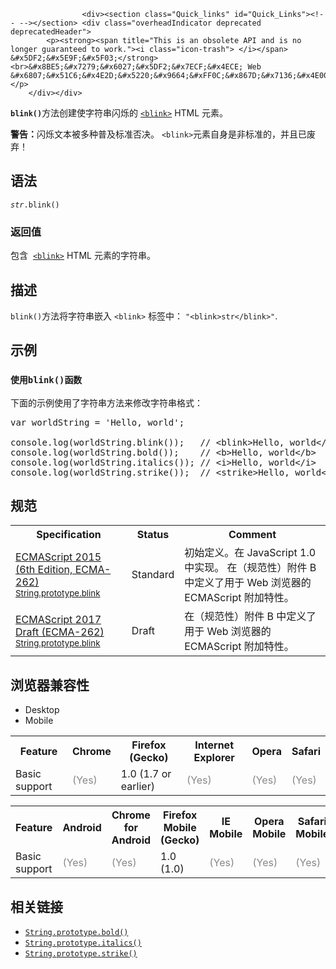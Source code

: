 
                
                  
                    <div><section class="Quick_links" id="Quick_Links"><!-- --></section> <div class="overheadIndicator deprecated deprecatedHeader">
            <p><strong><span title="This is an obsolete API and is no longer guaranteed to work."><i class="icon-trash"> </i></span> &#x5DF2;&#x5E9F;&#x5F03;</strong><br>&#x8BE5;&#x7279;&#x6027;&#x5DF2;&#x7ECF;&#x4ECE; Web &#x6807;&#x51C6;&#x4E2D;&#x5220;&#x9664;&#xFF0C;&#x867D;&#x7136;&#x4E00;&#x4E9B;&#x6D4F;&#x89C8;&#x5668;&#x76EE;&#x524D;&#x4ECD;&#x7136;&#x652F;&#x6301;&#x5B83;&#xFF0C;&#x4F46;&#x4E5F;&#x8BB8;&#x4F1A;&#x5728;&#x672A;&#x6765;&#x7684;&#x67D0;&#x4E2A;&#x65F6;&#x95F4;&#x505C;&#x6B62;&#x652F;&#x6301;&#xFF0C;&#x8BF7;&#x5C3D;&#x91CF;&#x4E0D;&#x8981;&#x4F7F;&#x7528;&#x8BE5;&#x7279;&#x6027;&#x3002;</p>
        </div></div>

<p><strong><code>blink()</code></strong>&#x65B9;&#x6CD5;&#x521B;&#x5EFA;&#x4F7F;&#x5B57;&#x7B26;&#x4E32;&#x95EA;&#x70C1;&#x7684; <a title="HTML Blink Element (&lt;blink&gt;)&#x4E0D;&#x662F;&#x6807;&#x51C6;&#x5143;&#x7D20;&#xFF0C;&#x5B83;&#x4F1A;&#x4F7F;&#x5305;&#x542B;&#x5176;&#x4E2D;&#x7684;&#x6587;&#x672C;&#x95EA;&#x70C1;&#x3002;" href="/zh-CN/docs/Web/HTML/Element/blink"><code>&lt;blink&gt;</code></a> HTML &#x5143;&#x7D20;&#x3002;</p>

<div class="warning">
<p><strong>&#x8B66;&#x544A;&#xFF1A;</strong>&#x95EA;&#x70C1;&#x6587;&#x672C;&#x88AB;&#x591A;&#x79CD;&#x666E;&#x53CA;&#x6807;&#x51C6;&#x5426;&#x51B3;&#x3002; <code>&lt;blink&gt;</code>&#x5143;&#x7D20;&#x81EA;&#x8EAB;&#x662F;&#x975E;&#x6807;&#x51C6;&#x7684;&#xFF0C;&#x5E76;&#x4E14;&#x5DF2;&#x5E9F;&#x5F03;&#xFF01;</p>
</div>

<h2 id="&#x8BED;&#x6CD5;">&#x8BED;&#x6CD5;</h2>

<pre class="syntaxbox"><code><var>str</var>.blink()</code></pre>

<h3 id="&#x8FD4;&#x56DE;&#x503C;">&#x8FD4;&#x56DE;&#x503C;</h3>

<p>&#x5305;&#x542B;&#xA0; <a title="HTML Blink Element (&lt;blink&gt;)&#x4E0D;&#x662F;&#x6807;&#x51C6;&#x5143;&#x7D20;&#xFF0C;&#x5B83;&#x4F1A;&#x4F7F;&#x5305;&#x542B;&#x5176;&#x4E2D;&#x7684;&#x6587;&#x672C;&#x95EA;&#x70C1;&#x3002;" href="/zh-CN/docs/Web/HTML/Element/blink"><code>&lt;blink&gt;</code></a> HTML &#x5143;&#x7D20;&#x7684;&#x5B57;&#x7B26;&#x4E32;&#x3002;</p>

<h2 id="&#x63CF;&#x8FF0;">&#x63CF;&#x8FF0;</h2>

<p><code>blink()</code>&#x65B9;&#x6CD5;&#x5C06;&#x5B57;&#x7B26;&#x4E32;&#x5D4C;&#x5165; <code>&lt;blink&gt;</code> &#x6807;&#x7B7E;&#x4E2D;&#xFF1A; <code>&quot;&lt;blink&gt;str&lt;/blink&gt;&quot;</code>.</p>

<h2 id="&#x793A;&#x4F8B;">&#x793A;&#x4F8B;</h2>

<h3 id="&#x4F7F;&#x7528;blink()&#x51FD;&#x6570;"><code>&#x4F7F;&#x7528;blink()&#x51FD;&#x6570;</code></h3>

<p>&#x4E0B;&#x9762;&#x7684;&#x793A;&#x4F8B;&#x4F7F;&#x7528;&#x4E86;&#x5B57;&#x7B26;&#x4E32;&#x65B9;&#x6CD5;&#x6765;&#x4FEE;&#x6539;&#x5B57;&#x7B26;&#x4E32;&#x683C;&#x5F0F;&#xFF1A;</p>

<pre class="brush: js">var worldString = &apos;Hello, world&apos;;

console.log(worldString.blink());   // &lt;blink&gt;Hello, world&lt;/blink&gt;
console.log(worldString.bold());    // &lt;b&gt;Hello, world&lt;/b&gt;
console.log(worldString.italics()); // &lt;i&gt;Hello, world&lt;/i&gt;
console.log(worldString.strike());  // &lt;strike&gt;Hello, world&lt;/strike&gt;</pre>

<h2 id="&#x89C4;&#x8303;">&#x89C4;&#x8303;</h2>

<table class="standard-table">
 <tbody>
  <tr>
   <th scope="col">Specification</th>
   <th scope="col">Status</th>
   <th scope="col">Comment</th>
  </tr>
  <tr>
   <td><a lang="en" hreflang="en" href="http://www.ecma-international.org/ecma-262/6.0/#sec-string.prototype.blink" class="external">ECMAScript 2015 (6th Edition, ECMA-262)<br><small lang="zh-CN">String.prototype.blink</small></a></td>
   <td><span class="spec-Standard">Standard</span></td>
   <td>&#x521D;&#x59CB;&#x5B9A;&#x4E49;&#x3002;&#x5728; JavaScript 1.0 &#x4E2D;&#x5B9E;&#x73B0;&#x3002; &#x5728;&#xFF08;&#x89C4;&#x8303;&#x6027;&#xFF09;&#x9644;&#x4EF6; B &#x4E2D;&#x5B9A;&#x4E49;&#x4E86;&#x7528;&#x4E8E; Web &#x6D4F;&#x89C8;&#x5668;&#x7684; ECMAScript &#x9644;&#x52A0;&#x7279;&#x6027;&#x3002;</td>
  </tr>
  <tr>
   <td><a lang="en" hreflang="en" href="https://tc39.github.io/ecma262/#sec-string.prototype.blink" class="external">ECMAScript 2017 Draft (ECMA-262)<br><small lang="zh-CN">String.prototype.blink</small></a></td>
   <td><span class="spec-Draft">Draft</span></td>
   <td>&#x5728;&#xFF08;&#x89C4;&#x8303;&#x6027;&#xFF09;&#x9644;&#x4EF6; B &#x4E2D;&#x5B9A;&#x4E49;&#x4E86;&#x7528;&#x4E8E; Web &#x6D4F;&#x89C8;&#x5668;&#x7684; ECMAScript &#x9644;&#x52A0;&#x7279;&#x6027;&#x3002;</td>
  </tr>
 </tbody>
</table>

<h2 id="&#x6D4F;&#x89C8;&#x5668;&#x517C;&#x5BB9;&#x6027;">&#x6D4F;&#x89C8;&#x5668;&#x517C;&#x5BB9;&#x6027;</h2>

<div><div class="htab">
    <a name="AutoCompatibilityTable" id="AutoCompatibilityTable"></a>
    <ul>
        <li class="selected"><a>Desktop</a></li>
        <li><a>Mobile</a></li>
    </ul>
</div></div>

<div id="compat-desktop">
<table class="compat-table">
 <tbody>
  <tr>
   <th>Feature</th>
   <th>Chrome</th>
   <th>Firefox (Gecko)</th>
   <th>Internet Explorer</th>
   <th>Opera</th>
   <th>Safari</th>
  </tr>
  <tr>
   <td>Basic support</td>
   <td><span title="Please update this with the earliest version of support." style="color: #888;">(Yes)</span></td>
   <td>1.0 (1.7 or earlier)</td>
   <td><span title="Please update this with the earliest version of support." style="color: #888;">(Yes)</span></td>
   <td><span title="Please update this with the earliest version of support." style="color: #888;">(Yes)</span></td>
   <td><span title="Please update this with the earliest version of support." style="color: #888;">(Yes)</span></td>
  </tr>
 </tbody>
</table>
</div>

<div id="compat-mobile">
<table class="compat-table">
 <tbody>
  <tr>
   <th>Feature</th>
   <th>Android</th>
   <th>Chrome for Android</th>
   <th>Firefox Mobile (Gecko)</th>
   <th>IE Mobile</th>
   <th>Opera Mobile</th>
   <th>Safari Mobile</th>
  </tr>
  <tr>
   <td>Basic support</td>
   <td><span title="Please update this with the earliest version of support." style="color: #888;">(Yes)</span></td>
   <td><span title="Please update this with the earliest version of support." style="color: #888;">(Yes)</span></td>
   <td>1.0 (1.0)</td>
   <td><span title="Please update this with the earliest version of support." style="color: #888;">(Yes)</span></td>
   <td><span title="Please update this with the earliest version of support." style="color: #888;">(Yes)</span></td>
   <td><span title="Please update this with the earliest version of support." style="color: #888;">(Yes)</span></td>
  </tr>
 </tbody>
</table>
</div>

<h2 id="&#x76F8;&#x5173;&#x94FE;&#x63A5;">&#x76F8;&#x5173;&#x94FE;&#x63A5;</h2>

<ul>
 <li><a title="bold() &#x65B9;&#x6CD5;&#x4F1A;&#x521B;&#x5EFA;&#xA0;HTML &#x5143;&#x7D20; &#x201C;b&#x201D;&#xFF0C;&#x5E76;&#x5C06;&#x5B57;&#x7B26;&#x4E32;&#x52A0;&#x7C97;&#x5C55;&#x793A;&#x3002;" href="/zh-CN/docs/Web/JavaScript/Reference/Global_Objects/String/bold"><code>String.prototype.bold()</code></a></li>
 <li><a title="The italics() method creates an &lt;i&gt; HTML element that causes a string to be italic." href="/zh-CN/docs/Web/JavaScript/Reference/Global_Objects/String/italics"><code>String.prototype.italics()</code></a></li>
 <li><a title="strike()&#x65B9;&#x6CD5;&#x521B;&#x5EFA;&lt;strike&gt; HTML &#x5143;&#x7D20;&#xFF0C;&#x4F7F;&#x5B57;&#x7B26;&#x4E32;&#x5C55;&#x793A;&#x4E3A;&#x88AB;&#x5220;&#x9664;&#x7684;&#x6587;&#x672C;&#x3002;" href="/zh-CN/docs/Web/JavaScript/Reference/Global_Objects/String/strike"><code>String.prototype.strike()</code></a></li>
</ul>
                  
                
              